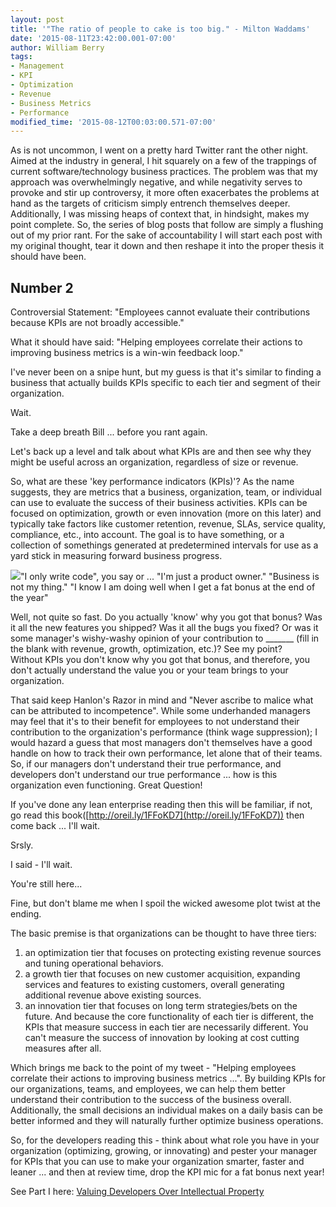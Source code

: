 ```yaml
---
layout: post
title: '"The ratio of people to cake is too big." - Milton Waddams'
date: '2015-08-11T23:42:00.001-07:00'
author: William Berry
tags:
- Management
- KPI
- Optimization
- Revenue
- Business Metrics
- Performance
modified_time: '2015-08-12T00:03:00.571-07:00'
---
```


As is not uncommon, I went on a pretty hard Twitter rant the other night. 
Aimed at the industry in general, I hit squarely on a few of the trappings of 
current software/technology business practices. The problem was that my 
approach was overwhelmingly negative, and while negativity serves to provoke 
and stir up controversy, it more often exacerbates the problems at hand as the 
targets of criticism simply entrench themselves deeper. Additionally, I was 
missing heaps of context that, in hindsight, makes my point complete. So, the 
series of blog posts that follow are simply a flushing out of my prior rant. 
For the sake of accountability I will start each post with my original 
thought, tear it down and then reshape it into the proper thesis it should 
have been. 

## Number 2
Controversial Statement: 
"Employees cannot evaluate their contributions because KPIs are not broadly 
accessible." 

What it should have said:
"Helping employees correlate their actions 
to improving business metrics is a win-win feedback loop." 

I've never been on a snipe hunt, but my guess is that it's similar to finding 
a business that actually builds KPIs specific to each tier and segment of 
their organization. 

Wait. 

Take a deep breath Bill ... before you rant again. 

Let's back up a level and talk about what KPIs are and then see why they might 
be useful across an organization, regardless of size or revenue. 

So, what are these 'key performance indicators (KPIs)'?  As the name suggests, 
they are metrics that a business, organization, team, or individual can use to 
evaluate the success of their business activities.  KPIs can be focused on 
optimization, growth or even innovation (more on this later) and typically 
take factors like customer retention, revenue, SLAs, service quality, 
compliance, etc., into account.  The goal is to have something, or a 
collection of somethings generated at predetermined intervals for use as a 
yard stick in measuring forward business progress. 

[<img border="0" src="https://s-media-cache-ak0.pinimg.com/236x/99/95/fc/9995fc5ecf7abe34582a61c8205a295e.jpg" />](https://s-media-cache-ak0.pinimg.com/236x/99/95/fc/9995fc5ecf7abe34582a61c8205a295e.jpg)"I 
only write code", you say or ... 
"I'm just a product owner." 
"Business is not my thing." 
"I know I am doing well when I get a fat bonus at the end of the year" 

Well, not quite so fast.  Do you actually 'know' why you got that bonus?  Was 
it all the new features you shipped?  Was it all the bugs you fixed?  Or was 
it some manager's wishy-washy opinion of your contribution to _______ (fill 
in the blank with revenue, growth, optimization, etc.)?  See my point?  
Without KPIs you don't know why you got that bonus, and therefore, you don't 
actually understand the value you or your team brings to your organization. 

That said keep Hanlon's Razor in mind and "Never ascribe to malice what can be 
attributed to incompetence".  While some underhanded managers may feel that 
it's to their benefit for employees to not understand their contribution to 
the organization's performance (think wage suppression); I would hazard a 
guess that most managers don't themselves have a good handle on how to track 
their own performance, let alone that of their teams.  So, if our managers 
don't understand their true performance, and developers don't understand our 
true performance ... how is this organization even functioning.  Great 
Question! 

If you've done any lean enterprise reading then this will be familiar, if not, 
go read this book([http://oreil.ly/1FFoKD7](http://oreil.ly/1FFoKD7)) then 
come back ... I'll wait. 

Srsly. 

I said - I'll wait. 

You're still here... 

Fine, but don't blame me when I spoil the wicked awesome plot twist at the 
ending. 

The basic premise is that organizations can be thought to have three tiers: 

1. an optimization tier that focuses on protecting existing revenue sources 
and tuning operational behaviors. 
1. a growth tier that focuses on new customer acquisition, expanding services 
and features to existing customers, overall generating additional revenue 
above existing sources. 
1. an innovation tier that focuses on long term strategies/bets on the future. 
And because the core functionality of each tier is different, the KPIs that 
measure success in each tier are necessarily different.  You can't measure the 
success of innovation by looking at cost cutting measures after all. 

Which brings me back to the point of my tweet - "Helping employees correlate 
their actions to improving business metrics ...".  By building KPIs for our 
organizations, teams, and employees, we can help them better understand their 
contribution to the success of the business overall.  Additionally, the small 
decisions an individual makes on a daily basis can be better informed and they 
will naturally further optimize business operations. 

So, for the developers reading this - think about what role you have in your 
organization (optimizing, growing, or innovating) and pester your manager for 
KPIs that you can use to make your organization smarter, faster and leaner ... 
and then at review time, drop the KPI mic for a fat bonus next year! 


See Part I here:  [Valuing Developers Over Intellectual Property](http://www.lucidmotions.net/2015/08/value-your-developers.html) 